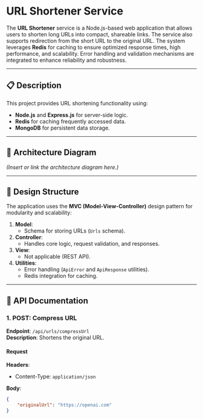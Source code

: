 # URL Shortener Service

The **URL Shortener** service is a Node.js-based web application that allows users to shorten long URLs into compact, shareable links. The service also supports redirection from the short URL to the original URL. The system leverages **Redis** for caching to ensure optimized response times, high performance, and scalability. Error handling and validation mechanisms are integrated to enhance reliability and robustness.

---

## 📋 Description

This project provides URL shortening functionality using:
- **Node.js** and **Express.js** for server-side logic.
- **Redis** for caching frequently accessed data.
- **MongoDB** for persistent data storage.

---

## 📐 Architecture Diagram

*(Insert or link the architecture diagram here.)*

---

## 📂 Design Structure

The application uses the **MVC (Model-View-Controller)** design pattern for modularity and scalability:

1. **Model**: 
   - Schema for storing URLs (`Urls` schema).
2. **Controller**: 
   - Handles core logic, request validation, and responses.
3. **View**: 
   - Not applicable (REST API).
4. **Utilities**:
   - Error handling (`ApiError` and `ApiResponse` utilities).
   - Redis integration for caching.

---

## 🚀 API Documentation

### 1. **POST**: Compress URL  
**Endpoint**: `/api/urls/compressUrl`  
**Description**: Shortens the original URL.

#### Request
**Headers**:  
- Content-Type: `application/json`

**Body**:  
```json
{
    "originalUrl": "https://openai.com"
}
